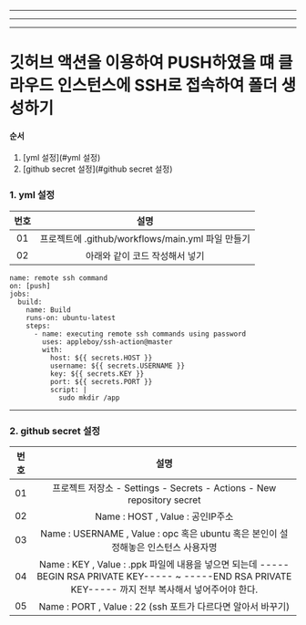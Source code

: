 ***
---
___

# 깃허브 액션을 이용하여 PUSH하였을 떄 클라우드 인스턴스에 SSH로 접속하여 폴더 생성하기

#### 순서
1. [yml 설정](#yml 설정)
2. [github secret 설정](#github secret 설정)

### 1. yml 설정
|번호|설명|
|:---:|:---:|
|01|프로젝트에 .github/workflows/main.yml 파일 만들기|
|02|아래와 같이 코드 작성해서 넣기

```
name: remote ssh command
on: [push]
jobs:
  build:
    name: Build
    runs-on: ubuntu-latest
    steps:
      - name: executing remote ssh commands using password
        uses: appleboy/ssh-action@master
        with:
          host: ${{ secrets.HOST }}
          username: ${{ secrets.USERNAME }}
          key: ${{ secrets.KEY }}
          port: ${{ secrets.PORT }}
          script: |
            sudo mkdir /app      
```
---
### 2. github secret 설정
|번호|설명|
|:---:|:---:|
|01|프로젝트 저장소 - Settings - Secrets - Actions - New repository secret|
|02|Name : HOST , Value : 공인IP주소
|03|Name : USERNAME , Value : opc 혹은 ubuntu 혹은 본인이 설정해놓은 인스턴스 사용자명
|04|Name : KEY , Value : .ppk 파일에 내용을 넣으면 되는데 -----BEGIN RSA PRIVATE KEY----- ~ -----END RSA PRIVATE KEY----- 까지 전부 복사해서 넣어주어야 한다.
|05|Name : PORT , Value : 22 (ssh 포트가 다르다면 알아서 바꾸기)
